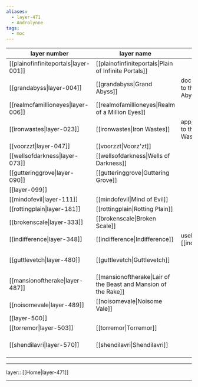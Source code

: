 ```yaml
---
aliases:
  - layer-471
  - Androlynne
tags:
  - moc
---
```



| layer number                          | layer name                                                      | layer purpose                                                   | notes                                       |
| ------------------------------------- | --------------------------------------------------------------- | --------------------------------------------------------------- | ------------------------------------------- |
| [[plainofinfiniteportals\|layer-001]] | [[plainofinfiniteportals\|Plain of Infinite Portals]]           |                                                                 |                                             |
| [[grandabyss\|layer-004]]             | [[grandabyss\|Grand Abyss]]                                     | documents/files are linked to the [[grandabyss\|Grand Abyss]]   |                                             |
| [[realmofamillioneyes\|layer-006]]    | [[realmofamillioneyes\|Realm of a Million Eyes]]                |                                                                 |                                             |
| [[ironwastes\|layer-023]]             | [[ironwastes\|Iron Wastes]]                                     | app/toolset notes are linked to the [[ironwastes\|Iron Wastes]] |                                             |
| [[voorzzt\|layer-047]]                | [[voorzzt\|Voorz'zt]]                                           |                                                                 |                                             |
| [[wellsofdarkness\|layer-073]]        | [[wellsofdarkness\|Wells of Darkness]]                          |                                                                 |                                             |
| [[gutteringgrove\|layer-090]]         | [[gutteringgrove\|Guttering Grove]]                             |                                                                 |                                             |
| [[layer-099]]                         |                                                                 |                                                                 |                                             |
| [[mindofevil\|layer-111]]             | [[mindofevil\|Mind of Evil]]                                    |                                                                 |                                             |
| [[rottingplain\|layer-181]]           | [[rottingplain\|Rotting Plain]]                                 |                                                                 |                                             |
| [[brokenscale\|layer-333]]            | [[brokenscale\|Broken Scale]]                                   |                                                                 |                                             |
| [[indifference\|layer-348]]           | [[indifference\|Indifference]]                                  | useless notes are linked to [[indifference\|Indifference]]      |                                             |
| [[guttlevetch\|layer-480]]            | [[guttlevetch\|Guttlevetch]]                                    |                                                                 | see: [[dream-22T-2024327213205\|dream-22T]] |
| [[mansionoftherake\|layer-487]]       | [[mansionoftherake\|Lair of the Beast and Mansion of the Rake]] |                                                                 |                                             |
| [[noisomevale\|layer-489]]            | [[noisomevale\|Noisome Vale]]                                   |                                                                 |                                             |
| [[layer-500]]                         |                                                                 |                                                                 |                                             |
| [[torremor\|layer-503]]               | [[torremor\|Torremor]]                                          |                                                                 |                                             |
| [[shendilavri\|layer-570]]            | [[shendilavri\|Shendilavri]]                                    |                                                                 | see: [[dream-23Y-2024330095857\|dream-23Y]] |


***

layer:: [[Home|layer-471]]

***
